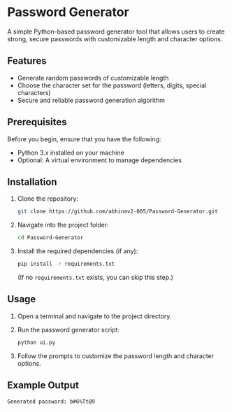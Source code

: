 # Password Generator

A simple Python-based password generator tool that allows users to create strong, secure passwords with customizable length and character options.

## Features

- Generate random passwords of customizable length
- Choose the character set for the password (letters, digits, special characters)
- Secure and reliable password generation algorithm

## Prerequisites

Before you begin, ensure that you have the following:

- Python 3.x installed on your machine
- Optional: A virtual environment to manage dependencies

## Installation

1. Clone the repository:

    ```bash
    git clone https://github.com/abhinav2-005/Password-Generator.git
    ```

2. Navigate into the project folder:

    ```bash
    cd Password-Generator
    ```

3. Install the required dependencies (if any):

    ```bash
    pip install -r requirements.txt
    ```

    (If no `requirements.txt` exists, you can skip this step.)

## Usage

1. Open a terminal and navigate to the project directory.
   
2. Run the password generator script:

    ```bash
    python ui.py
    ```

3. Follow the prompts to customize the password length and character options.

## Example Output

```bash
Generated password: b#6%Tt@9
